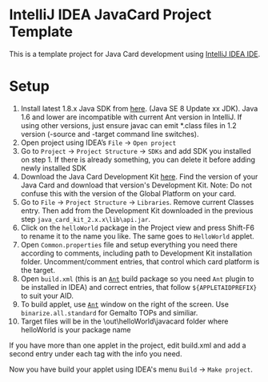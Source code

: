 IntelliJ IDEA JavaCard Project Template
=====================================

This is a template project for Java Card development using [IntelliJ IDEA IDE](https://www.jetbrains.com/idea/).

Setup
=====================================

1.	Install latest 1.8.x Java SDK from [here](https://www.oracle.com/java/technologies/javase/javase-jdk8-downloads.html). (Java SE 8 Update xx JDK). Java 1.6 and lower are incompatible with current Ant version in IntelliJ. If using other versions, just ensure javac can emit *.class files in 1.2 version (-source and -target command line switches).
1.	Open project using IDEA’s `File` -> `Open project`
1.	Go to `Project` -> `Project Structure` -> `SDKs` and add SDK you installed on step 1. If there is already something, you can delete it before adding newly installed SDK
1. Download the Java Card Development Kit [here](https://www.oracle.com/java/technologies/java-archive-downloads-javame-downloads.html). Find the version of your Java Card and download that version's Development Kit. Note: Do not confuse this with the version of the Global Platform on your card.
1.	Go to `File` -> `Project Structure` -> `Libraries`. Remove current Classes entry. Then add from the Development Kit downloaded in the previous step `java_card_kit_2.x.x\lib\api.jar`.
1.	Click on the `helloWorld` package in the Project view and press Shift-F6 to rename it to the name you like. The same goes to `HelloWorld` applet.
1.	Open `Common.properties` file and setup everything you need there according to comments, including path to Development Kit installation folder. Uncomment/comment entries, that control which card platform is the target.
1.	Open `build.xml` (this is an [`Ant`](http://ant.apache.org/) build package so you need `Ant` plugin to be installed in IDEA) and correct entries, that follow `${APPLETAIDPREFIX}` to suit your AID.
1.	To build applet, use [`Ant`](http://ant.apache.org/) window on the right of the screen. Use `binarize.all.standard` for Gemalto TOPs and similiar.
1.	Target files will be in the \out\helloWorld\javacard folder where helloWorld is your package name

If you have more than one applet in the project, edit build.xml and add a second entry under each <target> tag with the info you need.

Now you have build your applet using IDEA's menu `Build` -> `Make project`.
